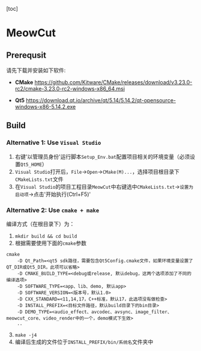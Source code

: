 [toc]
# MeowCut

## Prerequsit
请先下载并安装如下软件:
- **CMake**
  https://github.com/Kitware/CMake/releases/download/v3.23.0-rc2/cmake-3.23.0-rc2-windows-x86_64.msi

- **Qt5**
  https://download.qt.io/archive/qt/5.14/5.14.2/qt-opensource-windows-x86-5.14.2.exe

## Build
### Alternative 1: Use `Visual Studio`
1. 右键'以管理员身份'运行脚本`Setup_Env.bat`配置项目相关的环境变量（必须设置`Qt5_HOME`）
2. `Visual Studio`打开后，`File`->`Open`->`CMake(M)...`，选择项目根目录下`CMakeLists.txt`文件
3. 在`Visual Studio`的项目工程目录`MeowCut`中右键选中`CMakeLists.txt`->`设置为启动项`->点击'开始执行(Ctrl+F5)'

### Alternative 2: Use `cmake + make`
编译方式（在根目录下）为：
1. `mkdir build && cd build`
2. 根据需要使用下面的`cmake`参数
```
cmake
    -D Qt_Path=<qt5 sdk路径，需要包含Qt5Config.cmake文件，如果环境变量设置了QT_DIR或Qt5_DIR，此项可以省略>
    -D CMAKE_BUILD_TYPE=<debug或release, 默认debug，这两个选项添加了不同的编译选项>
    -D SOFTWARE_TYPE=<app、lib、demo, 默认app>
    -D SOFTWARE_VERSION=<版本号，默认1.0>
    -D CXX_STANDARD=<11,14,17，C++标准，默认17，此选项没有做检查>
    -D INSTALL_PREFIX=<目标文件路径，默认build目录下的bin目录>
    -D DEMO_TYPE=<audio_effect、avcodec、avsync、image_filter、meowcut_core、video_render中的一个，demo模式下生效>
    ..
```
3. `make -j4`
4. 编译后生成的文件位于`INSTALL_PREFIX/bin/系统名`文件夹中
